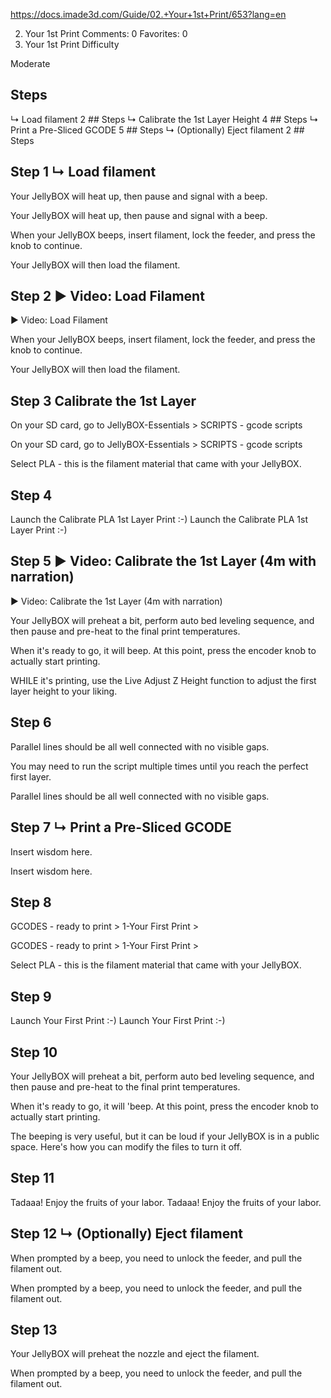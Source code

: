 https://docs.imade3d.com/Guide/02.+Your+1st+Print/653?lang=en

02. Your 1st Print
Comments: 0   Favorites: 0
02. Your 1st Print
Difficulty

Moderate

## Steps

↳ Load filament
2 ## Steps
↳ Calibrate the 1st Layer Height
4 ## Steps
↳ Print a Pre-Sliced GCODE
5 ## Steps
↳ (Optionally) Eject filament
2 ## Steps

## Step 1 ↳ Load filament
Your JellyBOX will heat up, then pause and signal with a beep.



Your JellyBOX will heat up, then pause and signal with a beep.

When your JellyBOX beeps, insert filament, lock the feeder, and press the knob to continue.

Your JellyBOX will then load the filament.





## Step 2 ▶ Video: Load Filament
▶ Video: Load Filament

When your JellyBOX beeps, insert filament, lock the feeder, and press the knob to continue.

Your JellyBOX will then load the filament.





## Step 3 Calibrate the 1st Layer
On your SD card, go to JellyBOX-Essentials &gt; SCRIPTS - gcode scripts


On your SD card, go to JellyBOX-Essentials > SCRIPTS - gcode scripts

Select PLA - this is the filament material that came with your JellyBOX.





## Step 4
Launch the Calibrate PLA 1st Layer Print :-)
Launch the Calibrate PLA 1st Layer Print :-)





## Step 5 ▶ Video: Calibrate the 1st Layer (4m with narration)
▶ Video: Calibrate the 1st Layer (4m with narration)

Your JellyBOX will preheat a bit, perform auto bed leveling sequence, and then pause and pre-heat to the final print temperatures.

When it's ready to go, it will beep. At this point, press the encoder knob to actually start printing.

WHILE it's printing, use the Live Adjust Z Height function to adjust the first layer height to your liking.





## Step 6
Parallel lines should be all well connected with no visible gaps.


You may need to run the script multiple times until you reach the perfect first layer.

Parallel lines should be all well connected with no visible gaps.





## Step 7 ↳ Print a Pre-Sliced GCODE
Insert wisdom here.


Insert wisdom here.





## Step 8
GCODES - ready to print &gt; 1-Your First Print &gt;



GCODES - ready to print > 1-Your First Print >

Select PLA - this is the filament material that came with your JellyBOX.





## Step 9
Launch Your First Print :-)
Launch Your First Print :-)





## Step 10
Your JellyBOX will preheat a bit, perform auto bed leveling sequence, and then pause and pre-heat to the final print temperatures.

When it's ready to go, it will 'beep. At this point, press the encoder knob to actually start printing.

The beeping is very useful, but it can be loud if your JellyBOX is in a public space. Here's how you can modify the files to turn it off.





## Step 11
Tadaaa! Enjoy the fruits of your labor.
Tadaaa! Enjoy the fruits of your labor.





## Step 12 ↳ (Optionally) Eject filament
When prompted by a beep, you need to unlock the feeder, and pull the filament out.



When prompted by a beep, you need to unlock the feeder, and pull the filament out.





## Step 13
Your JellyBOX will preheat the nozzle and eject the filament.

When prompted by a beep, you need to unlock the feeder, and pull the filament out.
